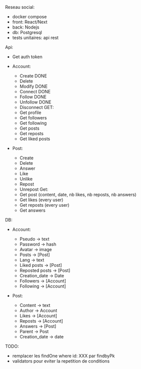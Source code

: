 Reseau social:

- docker compose
- front: React/Next
- back: Nodejs
- db: Postgresql
- tests unitaires: api rest

Api:

- Get auth token

- Account:
    - Create DONE
    - Delete
    - Modify DONE
    - Connect DONE
    - Follow DONE
    - Unfollow DONE
    - Disconnect
GET:
    - Get profile
    - Get followers
    - Get following
    - Get posts
    - Get reposts
    - Get liked posts

- Post:
    - Create
    - Delete
    - Answer
    - Like
    - Unlike
    - Repost
    - Unrepost
  Get:
    - Get post (content, date, nb likes, nb reposts, nb answers)
    - Get likes (every user)
    - Get reposts (every user)
    - Get answers

DB:

- Account:
  - Pseudo -> text
  - Password -> hash
  - Avatar -> image
  - Posts -> [Post]
  - Lang -> text
  - Liked posts -> [Post]
  - Reposted posts -> [Post]
  - Creation_date -> Date
  - Followers -> [Account]
  - Following -> [Account]

- Post:
  - Content -> text
  - Author -> Account
  - Likes -> [Account]
  - Reposts -> [Account]
  - Answers -> [Post]
  - Parent -> Post
  - Creation_date -> date

TODO:
- remplacer les findOne where id: XXX par findbyPk
- validators pour eviter la repetition de conditions
